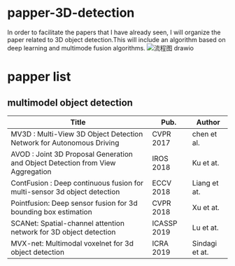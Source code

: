 # papper-3D-detection
In order to facilitate the papers that I have already seen, I will organize the paper related to 3D object detection.This will include an algorithm based on deep learning and multimode fusion algorithms.
![流程图 drawio](https://user-images.githubusercontent.com/44192081/157437988-2a034f4e-5902-4634-ae39-44d8e31fab05.png)

# papper list 

## multimodel object detection
Title | Pub. | Author
--------- | ------------- | -------------
MV3D : Multi-View 3D Object Detection Network for Autonomous Driving  | CVPR 2017  |  chen et al.
AVOD : Joint 3D Proposal Generation and Object Detection from View Aggregation | IROS 2018  | Ku et at.
ContFusion : Deep continuous fusion for multi-sensor 3d object detection | ECCV 2018 |Liang et at. 
Pointfusion: Deep sensor fusion for 3d bounding box estimation | CVPR 2018 | Xu et at.
SCANet: Spatial-channel attention network for 3D object detection | ICASSP 2019| Lu et at.
MVX-net: Multimodal voxelnet for 3d object detection | ICRA 2019 | Sindagi et at.

